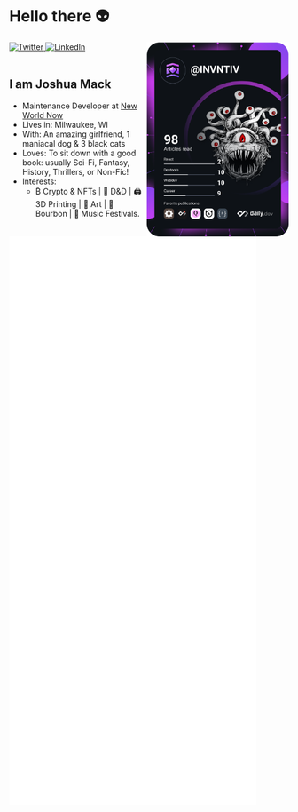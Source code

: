 # Hello there 👽

<div align="left">
  <a href="https://twitter.com/">
    <img
      src="https://img.shields.io/twitter/follow/_indras_net_?label=Twitter&logo=twitter&style=flat-square&color=1da1f2&logoColor=ffffff"
      alt="Twitter"
    />
  </a>
  <a href="https://www.linkedin.com/in/joshua-mack/">
    <img
      src="https://img.shields.io/static/v1?logo=linkedin&style=flat-square&color=0072b1&label=LinkedIn&message=%E2%98%86"
      alt="LinkedIn"
    />
  </a>

  <a href="https://api.daily.dev/get?r=invntiv" target="_blank">
    <img
      width="256"
      align="right"
      src="https://github.com/invntiv/invntiv/blob/main/devcard.svg"
    />
  </a>
</div>

<br />

## I am Joshua Mack

- Maintenance Developer at [New World Now](https://www.newworldnow.com/)
- Lives in: Milwaukee, WI
- With: An amazing girlfriend, 1 maniacal dog & 3 black cats
- Loves: To sit down with a good book: usually Sci-Fi, Fantasy, History, Thrillers, or Non-Fic!
- Interests: 
  - ₿ Crypto & NFTs | 🐉 D&D | 🖨️ 3D Printing | 🎨 Art | 🥃 Bourbon | 🎵 Music Festivals.


![Metrics](https://github.com/invntiv/invntiv/blob/main/github-metrics.svg)


